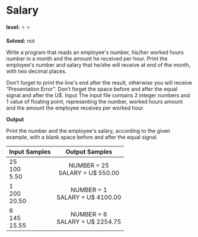 # Salary 

**level:** :star: :star:

**Solved:** not

<p>
Write a program that reads an employee's number, his/her worked hours number in a month and the amount he received per hour. Print the employee's number and salary that he/she will receive at end of the month, with two decimal places. </p>

<p>
Don’t forget to print the line's end after the result, otherwise you will receive “Presentation Error”.
Don’t forget the space before and after the equal signal and after the U$.
Input
The input file contains 2 integer numbers and 1 value of floating point, representing the number, worked hours amount and the amount the employee receives per worked hour. </p>


**Output**

<p>
Print the number and the employee's salary, according to the given example, with a blank space before and after the equal signal.</p>

| Input Samples |	Output Samples |
|:--|:--:|
| 25 <br> 100 <br> 5.50 | NUMBER = 25 <br> SALARY = U$ 550.00 |
|1 <br> 200 <br> 20.50 | NUMBER = 1 <br> SALARY = U$ 4100.00
| 6 <br> 145 <br> 15.55 |NUMBER = 6 <br> SALARY = U$ 2254.75 |

```javascript


```